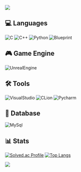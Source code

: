 <img src="https://capsule-render.vercel.app/api?type=waving&color=E5B279&height=140&section=header&text=HyeonLang's%20Github&fontColor=FFFAF0&fontSize=30&fontAlignY=30" />

## 💻 Languages
![C](https://img.shields.io/badge/C-00599C?style=for-the-badge&logo=c&logoColor=white)
![C++](https://img.shields.io/badge/C%2B%2B-00599C?style=for-the-badge&logo=c%2B%2B&logoColor=white)
![Python](https://img.shields.io/badge/Python-14354C?style=for-the-badge&logo=python&logoColor=white)
![Blueprint](https://img.shields.io/badge/blueprint-%23137CBD.svg?&style=for-the-badge&logo=blueprint&logoColor=white)


## 🎮 Game Engine
![UnrealEngine](https://img.shields.io/badge/unrealengine-%23313131.svg?style=for-the-badge&logo=unrealengine&logoColor=white)


## 🛠 Tools
![VisualStudio](https://img.shields.io/badge/Visual_Studio-5C2D91?style=for-the-badge&logo=visual%20studio&logoColor=white)
![CLion](https://img.shields.io/badge/CLion-000000?style=for-the-badge&logo=clion&logoColor=white)
![Pycharm](https://img.shields.io/badge/PyCharm-000000.svg?&style=for-the-badge&logo=PyCharm&logoColor=white)


## 📂 Database
![MySql](https://img.shields.io/badge/MySQL-00000F?style=for-the-badge&logo=mysql&logoColor=white)


## 📊 Stats
[![Solved.ac Profile](http://mazassumnida.wtf/api/v2/generate_badge?boj=kjkj56567)](https://solved.ac/kjkj56567/)
[![Top Langs](https://github-readme-stats.vercel.app/api/top-langs/?username=HyeonLang)](https://github.com/anuraghazra/github-readme-stats)


<img src="https://capsule-render.vercel.app/api?type=waving&color=E5B279&height=120&section=footer" />
